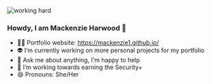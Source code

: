 

![working hard](https://external-content.duckduckgo.com/iu/?u=https%3A%2F%2Fmedia.giphy.com%2Fmedia%2Fko7twHhomhk8E%2Fgiphy.gif&f=1&nofb=1&ipt=de891a1d43bf226702e06def19765c39a15746a2b30b2b7f90f654167dd283bd&ipo=images)
### Howdy, I am Mackenzie Harwood 👋

- :woman_technologist: Portfolio website: https://mackenzie1.github.io/
-  	:alien: I’m currently working on more personal projects for my portfolio
- :ghost: Ask me about anything, I'm happy to help
- 🌱 I’m working towards earning the Security+
- 😄 Pronouns: She/Her


<!--
**mackenzie1/mackenzie1** is a ✨ _special_ ✨ repository because its `README.md` (this file) appears on your GitHub profile.

Here are some ideas to get you started:

- 🔭 I’m currently working on ...
- 🌱 I’m currently learning ...
- 👯 I’m looking to collaborate on ...
- 🤔 I’m looking for help with ...
- 💬 Ask me about ...
- 📫 How to reach me: ...
- 😄 Pronouns: ...
- ⚡ Fun fact: ...
-->
